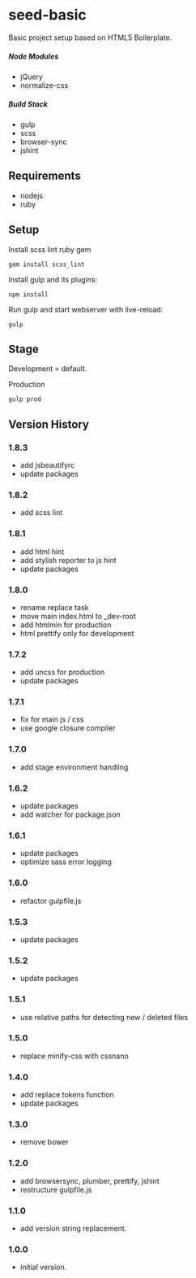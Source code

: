 # seed-basic

Basic project setup based on HTML5 Boilerplate.

##### Node Modules
* jQuery
* normalize-css

##### Build Stack
* gulp
* scss
* browser-sync
* jshint

## Requirements
* nodejs
* ruby

## Setup

Install scss lint ruby gem
```
gem install scss_lint
```

Install gulp and its plugins:
```
npm install
```

Run gulp and start webserver with live-reload:
```
gulp
```

## Stage

Development = default.

Production
```
gulp prod
```

## Version History

### 1.8.3
* add jsbeautifyrc
* update packages

### 1.8.2
* add scss lint

### 1.8.1
* add html hint
* add stylish reporter to js hint
* update packages

### 1.8.0
* rename replace task
* move main index.html to _dev-root
* add htmlmin for production
* html prettify only for development

### 1.7.2
* add uncss for production
* update packages

### 1.7.1
* fix for main js / css
* use google closure compiler

### 1.7.0
* add stage environment handling

### 1.6.2
* update packages
* add watcher for package.json

### 1.6.1
* update packages
* optimize sass error logging

### 1.6.0
* refactor gulpfile.js

### 1.5.3
* update packages

### 1.5.2
* update packages

### 1.5.1
* use relative paths for detecting new / deleted files

### 1.5.0
* replace minify-css with cssnano

### 1.4.0
* add replace tokens function
* update packages

### 1.3.0
* remove bower

### 1.2.0
* add browsersync, plumber, prettify, jshint
* restructure gulpfile.js

### 1.1.0
* add version string replacement.

### 1.0.0
* initial version.
